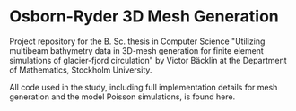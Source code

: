 # Osborn-Ryder 3D Mesh Generation
Project repository for the B. Sc. thesis in Computer Science "Utilizing multibeam bathymetry data in 3D-mesh generation for finite element simulations of glacier-fjord circulation" by Victor Bäcklin at the Department of Mathematics, Stockholm University.

All code used in the study, including full implementation details for mesh generation and the model Poisson simulations, is found here. 
